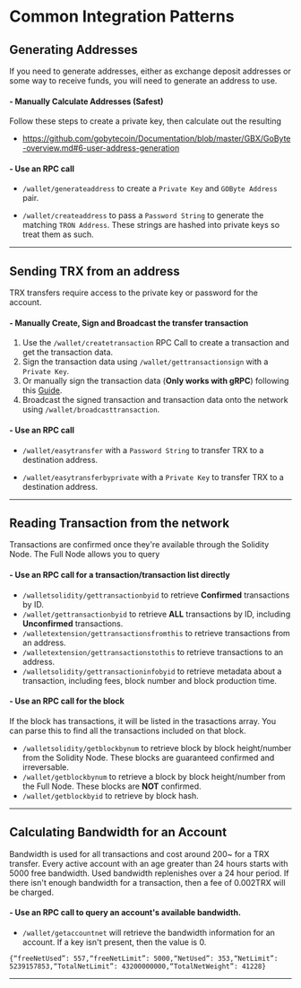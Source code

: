 # Common Integration Patterns

## Generating Addresses

If you need to generate addresses, either as exchange deposit addresses or some way to receive funds, 
you will need to generate an address to use.

#### - Manually Calculate Addresses (Safest)
Follow these steps to create a private key, then calculate out the resulting
- https://github.com/gobytecoin/Documentation/blob/master/GBX/GoByte-overview.md#6-user-address-generation

#### - Use an RPC call 
- `/wallet/generateaddress` to create a `Private Key` and `GOByte Address` pair.

- `/wallet/createaddress` to pass a `Password String` to generate the matching `TRON Address`. These strings are hashed into private keys so treat them as such.

---

## Sending TRX from an address

TRX transfers require access to the private key or password for the account.

#### - Manually Create, Sign and Broadcast the transfer transaction

1. Use the `/wallet/createtransaction` RPC Call to create a transaction and get the transaction data.
2. Sign the transaction data using `/wallet/gettransactionsign` with a `Private Key`.
3. Or manually sign the transaction data (**Only works with gRPC**) following this [Guide](https://github.com/tronprotocol/Documentation/blob/master/TRX/Tron-overview.md#103-signature).
4. Broadcast the signed transaction and transaction data onto the network using `/wallet/broadcasttransaction`.

#### - Use an RPC call 
- `/wallet/easytransfer` with a `Password String` to transfer TRX to a destination address.

- `/wallet/easytransferbyprivate` with a `Private Key` to transfer TRX to a destination address.

---

## Reading Transaction from the network

Transactions are confirmed once they're available through the Solidity Node. The Full Node allows you to query 

#### - Use an RPC call for a transaction/transaction list directly
- `/walletsolidity/gettransactionbyid` to retrieve **Confirmed** transactions by ID.
- `/wallet/gettransactionbyid` to retrieve **ALL** transactions by ID, including **Unconfirmed** transactions.
- `/walletextension/gettransactionsfromthis` to retrieve transactions from an address.
- `/walletextension/gettransactionstothis` to retrieve transactions to an address.
- `/walletsolidity/gettransactioninfobyid` to retrieve metadata about a transaction, including fees, block number and block production time.

#### - Use an RPC call for the block
If the block has transactions, it will be listed in the trasactions array. You can parse this to find all the transactions included on that block.

- `/walletsolidity/getblockbynum` to retrieve block by block height/number from the Solidity Node. These blocks are guaranteed confirmed and irreversable. 
- `/wallet/getblockbynum` to retrieve a block by block height/number from the Full Node. These blocks are **NOT** confirmed. 
- `/wallet/getblockbyid` to retrieve by block hash.


---

## Calculating Bandwidth for an Account

Bandwidth is used for all transactions and cost around 200~ for a TRX transfer. Every active account with an age greater than 24 hours starts with 5000 free bandwidth. Used bandwidth replenishes over a 24 hour period. If there isn't enough bandwidth for a transaction, then a fee of 0.002TRX will be charged.

#### - Use an RPC call to query an account's available bandwidth.
- `/wallet/getaccountnet` will retrieve the bandwidth information for an account. If a key isn't present, then the value is 0.

```
{“freeNetUsed”: 557,“freeNetLimit”: 5000,“NetUsed”: 353,“NetLimit”: 5239157853,“TotalNetLimit”: 43200000000,“TotalNetWeight”: 41228}
```




---
